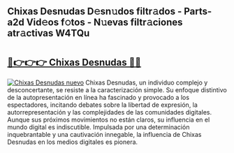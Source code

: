 ## Chixas Desnudas D𝚎sn𝚞dos filtr𝚊dos - Parts-a2d Vid𝚎os f𝚘tos - N𝚞evas filtr𝚊ciones atr𝚊ctivas W4TQu

# <h2><a href="http://mbbbqj.tromn.icu/?c=Chixas+Desnudas">🔗👉👉👉 Chixas Desnudas 🔗🔗</a></h2>

[![Chixas Desnudas nuevo](https://i.imgur.com/pEAQMta.gif)](http://mbbbqj.tromn.icu/?c=Chixas+Desnudas)
Chixas Desnudas, un individuo complejo y desconcertante, se resiste a la caracterización simple. Su enfoque distintivo de la autopresentación en línea ha fascinado y provocado a los espectadores, incitando debates sobre la libertad de expresión, la autorrepresentación y las complejidades de las comunidades digitales. Aunque sus próximos movimientos no están claros, su influencia en el mundo digital es indiscutible. Impulsada por una determinación inquebrantable y una cautivación innegable, la influencia de Chixas Desnudas en los medios digitales es pionera.

